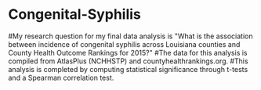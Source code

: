 # Congenital-Syphilis
#My research question for my final data analysis is "What is the association between incidence of congenital syphilis across Louisiana counties and County Health Outcome Rankings for 2015?" 
#The data for this analysis is compiled from AtlasPlus (NCHHSTP) and countyhealthrankings.org.
#This analysis is completed by computing statistical significance through t-tests and a Spearman correlation test.
